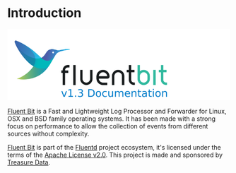 # Introduction

![](imgs/logo_documentation_1.3.png)

[Fluent Bit](http://fluentbit.io) is a Fast and Lightweight Log Processor and Forwarder for Linux, OSX and BSD family operating systems. It has been made with a strong focus on performance to allow the collection of events from different sources without complexity.

[Fluent Bit](http://fluentbit.io) is part of the [Fluentd](http://fluentd.org) project ecosystem, it's licensed under the terms of the [Apache License v2.0](http://www.apache.org/licenses/LICENSE-2.0). This project is made and sponsored by [Treasure Data](https://www.treasuredata.com).
